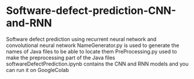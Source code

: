 # Software-defect-prediction-CNN-and-RNN
Software defect prediction using recurrent neural network and convolutional neural network
NameGenerator.py is used to generate the names of Java files to be able to locate them
PreProcessing.py used to make the preprocessing part of the Java files
softwareDefectPrediction.ipynb contains the CNN and RNN models and you can run it on GoogleColab
